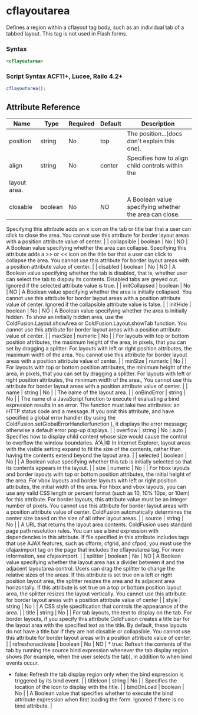 # cflayoutarea

Defines a region within a cflayout tag body, such as an 
 individual tab of a tabbed layout. This tag is not used in 
 Flash forms.

### Syntax

```html
<cflayoutarea>
```

### Script Syntax ACF11+, Lucee, Railo 4.2+

```javascript
cflayoutarea();
```

## Attribute Reference

| Name | Type | Required | Default | Description |
| --- | --- | --- | --- | --- |
| position | string | No | top | The position...(docs don't explain this one). |
| align | string | No | center | Specifies how to align child controls within the 
 layout area. |
| closable | boolean | No | NO | A Boolean value specifying whether the area can close. 
 Specifying this attribute adds an x icon on the tab or 
 title bar that a user can click to close the area. 
 You cannot use this attribute for border layout areas 
 with a position attribute value of center. |
| collapsible | boolean | No | NO | A Boolean value specifying whether the area can collapse.
 Specifying this attribute adds a >> or << icon on the 
 title bar that a user can click to collapse the area. 
 You cannot use this attribute for border layout areas 
 with a position attribute value of center. |
| disabled | boolean | No | NO | A Boolean value specifying whether the tab is disabled, 
 that is, whether user can select the tab to display its 
 contents. Disabled tabs are greyed out. Ignored if the 
 selected attribute value is true. |
| initCollapsed | boolean | No | NO | A Boolean value specifying whether the area is initially 
 collapsed. You cannot use this attribute for border layout 
 areas with a position attribute value of center. Ignored 
 if the collapsible attribute value is false. |
| initHide | boolean | No | NO | A Boolean value specifying whether the area is initially 
 hidden. To show an initially hidden area, use the 
 ColdFusion.Layout.showArea or ColdFusion.Layout.showTab 
 function. You cannot use this attribute for border layout 
 areas with a position attribute value of center. |
| maxSize | numeric | No |  | For layouts with top or bottom position attributes, the maximum 
 height of the area, in pixels, that you can set by dragging a
 splitter. For layouts with left or right position attributes,
 the maximum width of the area. You cannot use this attribute
 for border layout areas with a position attribute value of 
 center. |
| minSize | numeric | No |  | For layouts with top or bottom position attributes, the minimum
 height of the area, in pixels, that you can set by dragging a 
 splitter. For layouts with left or right position attributes, 
 the minimum width of the area., You cannot use this attribute 
 for border layout areas with a position attribute value of center. |
| name | string | No |  | The name of the layout area. |
| onBindError | string | No |  | The name of a JavaScript function to execute if evaluating a 
 bind expression results in an error. The function must take 
 two attributes: an HTTP status code and a message. If you omit 
 this attribute, and have specified a global error handler 
 (by using the ColdFusion.setGlobalErrorHandlerfunction ), 
 it displays the error message; otherwise a default error 
 pop-up displays. |
| overflow | string | No | auto | Specifies how to display child content whose size would cause 
 the control to overflow the window boundaries. Ã”Ã¸Î© In Internet Explorer, layout areas with
 the visible setting expand to fit the size of the contents, 
 rather than having the contents extend beyond the layout area. |
| selected | boolean | No |  | A Boolean value specifying whether this tab is initially 
 selected so that its contents appears in the layout. |
| size | numeric | No |  | For hbox layouts and border layouts with top or bottom position
 attributes, the initial height of the area. For vbox layouts 
 and border layouts with left or right position attributes, the
 initial width of the area. For hbox and vbox layouts, you can
 use any valid CSS length or percent format 
 (such as 10, 10% 10px, or 10em) for this attribute. For border
 layouts, this attribute value must be an integer number of 
 pixels. You cannot use this attribute for border layout areas
 with a position attribute value of center. ColdFusion 
 automatically determines the center size based on the 
 size of all other layout areas. |
| source | string | No |  | A URL that returns the layout area contents. ColdFusion uses 
 standard page path resolution rules. You can use a bind expression
 with dependencies in this attribute. If file specified in this 
 attribute includes tags that use AJAX features, such as cfform, 
 cfgrid, and cfpod, you must use the cfajaximport tag on the page
 that includes the cflayoutarea tag. For more information, 
 see cfajaximport. |
| splitter | boolean | No | NO | A Boolean value specifying whether the layout area has a divider 
 between it and the adjacent layoutarea control. Users can drag the
 splitter to change the relative sizes of the areas. If this 
 attribute is set true on a left or right position layout area, 
 the splitter resizes the area and its adjacent area horizontally.
 If this attribute is set true on a top or bottom position 
 layout area, the splitter resizes the layout vertically. 
 You cannot use this attribute for border layout areas with 
 a position attribute value of center |
| style | string | No |  | A CSS style specification that controls the appearance of the area. |
| title | string | No |  | For tab layouts, the text to display on the tab. For border 
 layouts, if you specify this attribute ColdFusion creates 
 a title bar for the layout area with the specified text as 
 the title. By default, these layouts do not have a title 
 bar if they are not closable or collapsible. You cannot 
 use this attribute for border layout areas with a position 
 attribute value of center. |
| refreshonactivate | boolean | No | NO | * true: Refresh the contents of the tab by running the source bind expression whenever the tab display region shows (for example, when the user selects the tab), in addition to when bind events occur.
 * false: Refresh the tab display region only when the bind expression is triggered by its bind event. |
| titleIcon | string | No |  | Specifies the location of the icon to display with the title. |
| bindOnLoad | boolean | No |  | A Boolean value that specifies whether to execute 
 the bind attribute expression when first loading the 
 form. Ignored if there is no bind attribute. |
